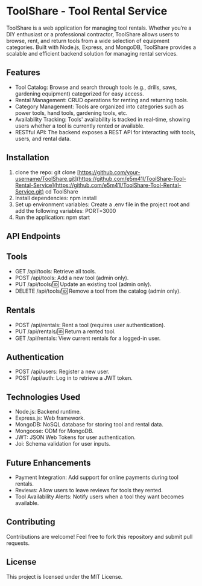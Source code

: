 # ToolShare - Tool Rental Service
ToolShare is a web application for managing tool rentals. Whether you’re a DIY enthusiast or a professional contractor, ToolShare allows users to browse, rent, and return tools from a wide selection of equipment categories. Built with Node.js, Express, and MongoDB, ToolShare provides a scalable and efficient backend solution for managing rental services.

## Features
- Tool Catalog: Browse and search through tools (e.g., drills, saws, gardening equipment) categorized for easy access.
- Rental Management: CRUD operations for renting and returning tools.
- Category Management: Tools are organized into categories such as power tools, hand tools, gardening tools, etc.
- Availability Tracking: Tools' availability is tracked in real-time, showing users whether a tool is currently rented or available.
- RESTful API: The backend exposes a REST API for interacting with tools, users, and rental data.


## Installation
1. clone the repo:
   git clone [https://github.com/your-username/ToolShare.git](https://github.com/e5m41l/ToolShare-Tool-Rental-Service](https://github.com/e5m41l/ToolShare-Tool-Rental-Service.git)
   cd ToolShare
2. Install dependencies:
   npm install
3. Set up environment variables: Create a .env file in the project root and add the following variables:
   PORT=3000
   <!-- MONGODB_URI=your_mongodb_uri -->
   <!-- JWT_PRIVATE_KEY=your_jwt_key -->
4. Run the application:
   npm start


## API Endpoints
## Tools
- GET /api/tools: Retrieve all tools.
- POST /api/tools: Add a new tool (admin only).
- PUT /api/tools/:id: Update an existing tool (admin only).
- DELETE /api/tools/:id: Remove a tool from the catalog (admin only).

## Rentals
- POST /api/rentals: Rent a tool (requires user authentication).
- PUT /api/rentals/:id: Return a rented tool.
- GET /api/rentals: View current rentals for a logged-in user.

## Authentication
- POST /api/users: Register a new user.
- POST /api/auth: Log in to retrieve a JWT token.

## Technologies Used
- Node.js: Backend runtime.
- Express.js: Web framework.
- MongoDB: NoSQL database for storing tool and rental data.
- Mongoose: ODM for MongoDB.
- JWT: JSON Web Tokens for user authentication.
- Joi: Schema validation for user inputs.


## Future Enhancements
- Payment Integration: Add support for online payments during tool rentals.
- Reviews: Allow users to leave reviews for tools they rented.
- Tool Availability Alerts: Notify users when a tool they want becomes available.

## Contributing
Contributions are welcome! Feel free to fork this repository and submit pull requests.

## License
This project is licensed under the MIT License.
